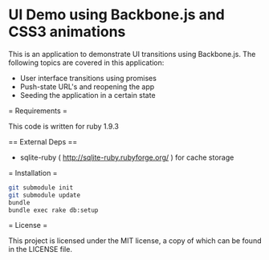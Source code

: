 UI Demo using Backbone.js and CSS3 animations
=============================================

This is an application to demonstrate UI transitions using Backbone.js.
The following topics are covered in this application:

* User interface transitions using promises
* Push-state URL's and reopening the app
* Seeding the application in a certain state

= Requirements =

This code is written for ruby 1.9.3

== External Deps ==

* sqlite-ruby ( http://sqlite-ruby.rubyforge.org/ ) for cache storage

= Installation =

```sh
git submodule init
git submodule update
bundle
bundle exec rake db:setup
```

= License =

This project is licensed under the MIT license, a copy of which can be
found in the LICENSE file.

